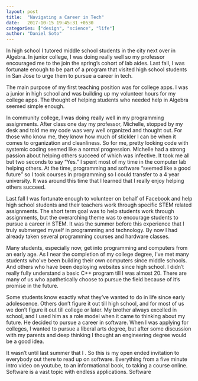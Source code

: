 ```yaml
---
layout: post
title:  "Navigating a Career in Tech"
date:   2017-10-15 19:45:31 +0530
categories: ["design", "science", "life"]
author: "Daniel Soto"
---
```


In high school I tutored middle school students in the city next over in Algebra.  In junior college, I was doing really well so my professor encouraged me to the join the spring’s cohort of lab aides.  Last fall, I was fortunate enough to be part of a program that visited high school students in San Jose to urge them to pursue a career in tech.

The main purpose of my first teaching position was for college apps.  I was a junior in high school and was building up my volunteer hours for my college apps.  The thought of helping students who needed help in Algebra seemed simple enough.

In community college, I was doing really well in my programming assignments.  After class one day my professor, Michelle, stopped by my desk and told me my code was very well organized and thought out.  For those who know me, they know how much of stickler I can be when it comes to organization and cleanliness.  So for me, pretty looking code with systemic coding seemed like a normal progression.  Michelle had a strong passion about helping others succeed of which was infective.  It took me all but two seconds to say “Yes.”   I spent most of my time in the computer lab helping others.  At the time, programming and software “seemed like a good future” so I took courses in programming so I could transfer to a 4 year university.  It was around this time that I  learned that I really enjoy helping others succeed. 

Last fall I was fortunate enough to volunteer on behalf of Facebook and help high school students and their teachers work through specific STEM related assignments.  The short term goal was to help students work through assignments, but the overarching theme was to encourage students to pursue a career in STEM.  It was the summer before this experience that I truly submerged myself in programming and technology.  By now I had already taken several programming courses and hardware classes.   

Many students, especially now, get into programming and computers from an early age.  As I near the completion of my college degree, I’ve met many students who've been building their own computers since middle schools.  And others who have been deploying websites since high school.  I didn’t really fully understand a basic C++ program till I was almost 20.  There are many of us who apathetically choose to pursue the field because of it’s promise in the future. 

Some students know exactly what they’ve wanted to do in life since early adolescence.  Others don’t figure it out till high school, and for most of us we don’t figure it out till college or later.  My brother always excelled in school, and I used him as a role model when it came to thinking about my future.  He decided to pursue a career in software.  When I was applying for colleges, I wanted to pursue a liberal arts degree, but after some discussion with my parents and deep thinking I thought an engineering degree would be a good idea.  

It wasn’t until last summer that I . So this is my open ended invitation to everybody out there to read up on software.  Everything from a five minute intro video on youtube, to an informational book, to taking a course online.  Software is a vast topic with endless applications.  Software 

